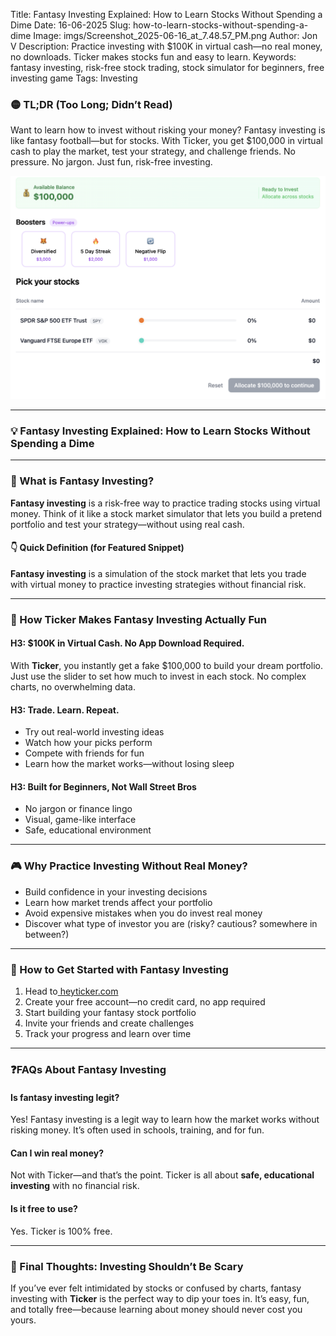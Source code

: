 Title: Fantasy Investing Explained: How to Learn Stocks Without Spending a Dime
Date: 16-06-2025
Slug: how-to-learn-stocks-without-spending-a-dime
Image: imgs/Screenshot_2025-06-16_at_7.48.57_PM.png
Author: Jon V
Description: Practice investing with $100K in virtual cash—no real money, no downloads. Ticker makes stocks fun and easy to learn.
Keywords: fantasy investing, risk-free stock trading, stock simulator for beginners, free investing game
Tags: Investing

### **🟡 TL;DR (Too Long; Didn’t Read)**

Want to learn how to invest without risking your money? Fantasy investing is like fantasy football—but for stocks. With Ticker, you get $100,000 in virtual cash to play the market, test your strategy, and challenge friends. No pressure. No jargon. Just fun, risk-free investing.

![Fantasy Investing Explained: How to Learn Stocks Without Spending a Dime](../imgs/Screenshot_2025-06-16_at_7.48.57_PM.png)

---

### **💡 Fantasy Investing Explained: How to Learn Stocks Without Spending a Dime**

---

### **💸 What is Fantasy Investing?**

**Fantasy investing** is a risk-free way to practice trading stocks using virtual money. Think of it like a stock market simulator that lets you build a pretend portfolio and test your strategy—without using real cash.

#### **👇 Quick Definition (for Featured Snippet)**

**Fantasy investing** is a simulation of the stock market that lets you trade with virtual money to practice investing strategies without financial risk.

---

### **📱 How Ticker Makes Fantasy Investing Actually Fun**

#### **H3: $100K in Virtual Cash. No App Download Required.**

With **Ticker**, you instantly get a fake $100,000 to build your dream portfolio. Just use the slider to set how much to invest in each stock. No complex charts, no overwhelming data.

#### **H3: Trade. Learn. Repeat.**

- Try out real-world investing ideas
- Watch how your picks perform
- Compete with friends for fun
- Learn how the market works—without losing sleep

#### **H3: Built for Beginners, Not Wall Street Bros**

- No jargon or finance lingo
- Visual, game-like interface
- Safe, educational environment

---

### **🎮 Why Practice Investing Without Real Money?**

- Build confidence in your investing decisions
- Learn how market trends affect your portfolio
- Avoid expensive mistakes when you do invest real money
- Discover what type of investor you are (risky? cautious? somewhere in between?)

---

### **🔄 How to Get Started with Fantasy Investing**

1. Head to[ heyticker.com](https://heyticker.com/ "‌")
2. Create your free account—no credit card, no app required
3. Start building your fantasy stock portfolio
4. Invite your friends and create challenges
5. Track your progress and learn over time

---

### **❓FAQs About Fantasy Investing**

#### **Is fantasy investing legit?**

Yes! Fantasy investing is a legit way to learn how the market works without risking money. It’s often used in schools, training, and for fun.

#### **Can I win real money?**

Not with Ticker—and that’s the point. Ticker is all about **safe, educational investing** with no financial risk.

#### **Is it free to use?**

Yes. Ticker is 100% free.

---

### **🏁 Final Thoughts: Investing Shouldn’t Be Scary**

If you’ve ever felt intimidated by stocks or confused by charts, fantasy investing with **Ticker** is the perfect way to dip your toes in. It’s easy, fun, and totally free—because learning about money should never cost you yours.
